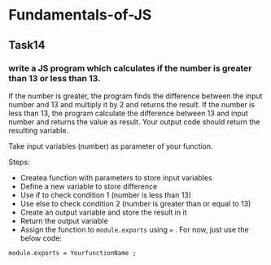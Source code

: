 # Fundamentals-of-JS
## Task14
### write a JS program which calculates if the number is greater than 13 or less than 13.

 If the number is greater,
  the program finds the difference between
   the input number and 13 and multiply it by 2 and
returns the result.
     If the number is less than 13, 
     the program calculate the difference between 13 and input number
      and returns the value as result.
       Your output code should return the resulting variable.

Take input variables (number) as parameter of your function.

Steps:

- Createa function with parameters to store input variables
- Define a new variable to store difference
- Use if to check condition 1 (number is less than 13)
- Use else to check condition 2 (number is greater than or equal to 13)
- Create an output variable and store the result in it
- Return the output variable 
- Assign the function to `module.exports` using `=` . For now, just use the below code:

```
module.exports = YourfunctionName ;
```


